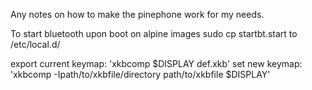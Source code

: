 Any notes on how to make the pinephone work for my needs.

To start bluetooth upon boot on alpine images
sudo cp startbt.start to /etc/local.d/

export current keymap: 'xkbcomp $DISPLAY def.xkb'
set new keymap: 'xkbcomp -Ipath/to/xkbfile/directory path/to/xkbfile $DISPLAY'

